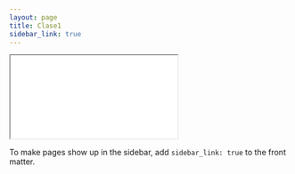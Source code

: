 ```yaml
---
layout: page
title: Clase1
sidebar_link: true
---
```


<iframe src="clase1Frame.html" title="Clase no 1"></iframe>

To make pages show up in the sidebar, add `sidebar_link: true` to the front
matter.
